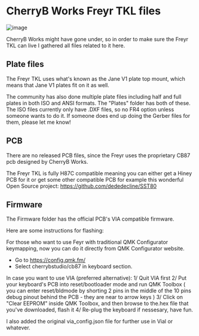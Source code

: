 # CherryB Works Freyr TKL files
![image](https://user-images.githubusercontent.com/64993772/230959743-d857d0b2-b724-40c8-876d-46bd66a202b4.png)

CherryB Works might have gone under, so in order to make sure the Freyr TKL can live I gathered all files related to it here.

## Plate files

The Freyr TKL uses what's known as the Jane V1 plate top mount, which means that Jane V1 plates fit on it as well.

The community has also done multiple plate files including half and full plates in both ISO and ANSI formats. The "Plates" folder has both of these.
The ISO files currently only have .DXF files, so no FR4 option unless someone wants to do it. If someone does end up doing the Gerber files for them, please let me know!

## PCB

There are no released PCB files, since the Freyr uses the proprietary CB87 pcb designed by CherryB Works.

The Freyr TKL is fully H87C compatible meaning you can either get a Hiney PCB for it or get some other compatible PCB for example this wonderful Open Source project: https://github.com/dededecline/SST80

## Firmware

The Firmware folder has the official PCB's VIA compatible firmware. 

Here are some instructions for flashing: 

For those who want to use Feyr with traditional QMK Configurator keymapping, now you can do it directly from QMK Configurator website. 
- Go to https://config.qmk.fm/
- Select cherrybstudio/cb87 in keyboard section.

In case you want to use VIA (preferred alternative):
1/ Quit VIA first
2/ Put your keyboard's PCB into reset/bootloader mode and run QMK Toolbox ( you can enter reset/bldmode by shorting 2 pins in the middle of the 10 pins debug pinout behind the PCB - they are near to arrow keys )
3/ Click on "Clear EEPROM" inside QMK Toolbox, and then browse to the.hex file that you've downloaded, flash it
4/ Re-plug the keyboard if nessesary, have fun.

I also added the original via_config.json file for further use in Vial or whatever.
